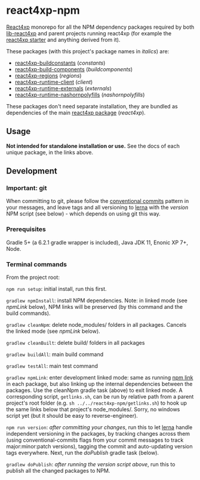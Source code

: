 # react4xp-npm

[React4xp](https://developer.enonic.com/templates/react4xp) monorepo for all the NPM dependency packages required by both [lib-react4xp](https://github.com/enonic/lib-react4xp/) and parent projects running react4xp (for example the [react4xp starter](https://market.enonic.com/vendors/enonic/react4xp-starter) and anything derived from it).

These packages (with this project's package names in _italics_) are:

- [react4xp-buildconstants](https://www.npmjs.com/package/react4xp-buildconstants) (_constants_)
- [react4xp-build-components](https://www.npmjs.com/package/react4xp-build-components) (_buildcomponents_)
- [react4xp-regions](https://www.npmjs.com/package/react4xp-regions) (_regions_)
- [react4xp-runtime-client](https://www.npmjs.com/package/react4xp-runtime-client) (_client_)
- [react4xp-runtime-externals](https://www.npmjs.com/package/react4xp-runtime-externals) (_externals_)
- [react4xp-runtime-nashornpolyfills](https://www.npmjs.com/package/react4xp-runtime-nashornpolyfills) (_nashornpolyfills_)

These packages don't need separate installation, they are bundled as dependencies of the main [react4xp package](https://www.npmjs.com/package/react4xp) (_react4xp_).

## Usage

**Not intended for standalone installation or use.** See the docs of each unique package, in the links above.

## Development

### Important: git

When committing to git, please follow the [conventional commits](https://www.conventionalcommits.org/en/v1.0.0-beta.2/) pattern in your messages, and leave tags and all versioning to [lerna](https://github.com/lerna/lerna) with the _version_ NPM script (see below) - which depends on using git this way.

### Prerequisites

Gradle 5+ (a 6.2.1 gradle wrapper is included), Java JDK 11, Enonic XP 7+, Node.

### Terminal commands

From the project root:

`npm run setup`: initial install, run this first.

`gradlew npmInstall`: install NPM dependencies. Note: in linked mode (see _npmLink_ below), NPM links will be preserved (by this command and the build commands).

`gradlew cleanNpm`: delete node_modules/ folders in all packages. Cancels the linked mode (see _npmLink_ below).

`gradlew cleanBuilt`: delete build/ folders in all packages

`gradlew buildAll`: main build command

`gradlew testAll`: main test command

`gradlew npmLink`: enter development linked mode: same as running [npm link](https://docs.npmjs.com/cli/link.html) in each package, but also linking up the internal dependencies between the packages. Use the cleanNpm gradle task (above) to exit linked mode. A corresponding script, `getlinks.sh`, can be run by relative path from a parent project's root folder (e.g. `sh ../../react4xp-npm/getlinks.sh`) to hook up the same links below that project's node_modules/. Sorry, no windows script yet (but it should be easy to reverse-engineer).

`npm run version`: _after committing your changes_, run this to let [lerna](https://github.com/lerna/lerna) handle independent versioning in the packages, by tracking changes across them (using conventional-commits flags from your commit messages to track major:minor:patch versions), tagging the commit and auto-updating version tags everywhere. Next, run the _doPublish_ gradle task (below).

`gradlew doPublish`: _after running the _version_ script above_, run this to publish all the changed packages to NPM.





